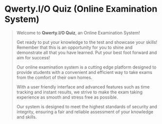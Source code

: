 # Qwerty.I/O Quiz (Online Examination System)

> Welcome to **Qwerty.I/O Quiz**, an Online Examination System! 
>
> Get ready to put your knowledge to the test and showcase your skills! Remember that this is an opportunity for you to shine and demonstrate all that you have learned. Put your best foot forward and aim for success!
>
> Our online examination system is a cutting edge platform designed to provide students with a convenient and efficient way to take exams from the comfort of their own homes.
>
> With a user friendly interface and advanced features such as time tracking and instant results, we strive to make the exam taking experience as smooth and stress free as possible.
>
> Our system is designed to meet the highest standards of security and integrity, ensuring a fair and reliable assessment of your knowledge and skills.
